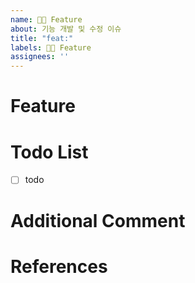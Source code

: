```yaml
---
name: 🧑‍💻 Feature
about: 기능 개발 및 수정 이슈
title: "feat:"
labels: 🧑‍💻 Feature
assignees: ''
---
```


# Feature
<!-- 관련 이슈에 대해 설명해주세요 -->

# Todo List
<!-- 작업 목록에 대해 설명해주세요 -->
- [ ] todo

# Additional Comment
<!-- 추가 코멘트가 있다면 작성해주세요 -->

# References
<!-- 관련 자료 및 문서가 있다면 기입해주세요 -->
